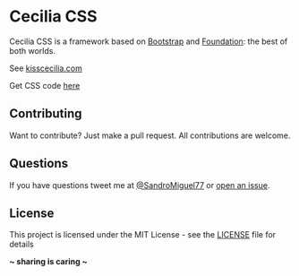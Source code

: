 # Cecilia CSS
Cecilia CSS is a framework based on [Bootstrap](https://getbootstrap.com/) and [Foundation](http://foundation.zurb.com/): the best of both worlds.

See [kisscecilia.com](http://kisscecilia.com/)

Get CSS code [here](styles.css)

## Contributing
Want to contribute? Just make a pull request. All contributions are welcome.

## Questions
If you have questions tweet me at [@SandroMiguel77](https://twitter.com/SandroMiguel77) or [open an issue](https://github.com/SandroMiguel/cecilia-css/issues/new).

License
----
This project is licensed under the MIT License - see the [LICENSE](LICENSE) file for details

**~ sharing is caring ~**
